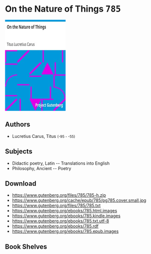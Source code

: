 # On the Nature of Things <kbd>785</kbd>

![](./cover.medium.jpg "")

## Authors


 - Lucretius Carus, Titus <small>(-95 - -55)</small>

## Subjects


 - Didactic poetry, Latin -- Translations into English
 - Philosophy, Ancient -- Poetry

## Download


 - https://www.gutenberg.org/files/785/785-h.zip
 - https://www.gutenberg.org/cache/epub/785/pg785.cover.small.jpg
 - https://www.gutenberg.org/files/785/785.txt
 - https://www.gutenberg.org/ebooks/785.html.images
 - https://www.gutenberg.org/ebooks/785.kindle.images
 - https://www.gutenberg.org/ebooks/785.txt.utf-8
 - https://www.gutenberg.org/ebooks/785.rdf
 - https://www.gutenberg.org/ebooks/785.epub.images

## Book Shelves


